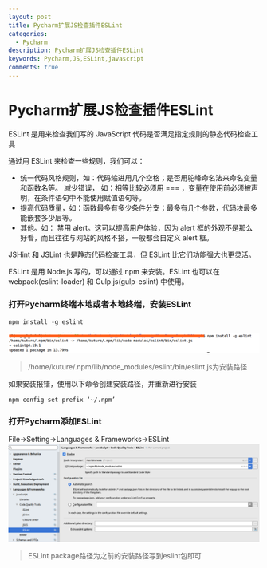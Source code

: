 ```yaml
---
layout: post
title: Pycharm扩展JS检查插件ESLint
categories:
  - Pycharm
description: Pycharm扩展JS检查插件ESLint
keywords: Pycharm,JS,ESLint,javascript
comments: true
---
```



# Pycharm扩展JS检查插件ESLint

ESLint 是用来检查我们写的 JavaScript 代码是否满足指定规则的静态代码检查工具

通过用 ESLint 来检查一些规则，我们可以：

* 统一代码风格规则，如：代码缩进用几个空格；是否用驼峰命名法来命名变量和函数名等。
减少错误， 如：相等比较必须用 === ，变量在使用前必须被声明，在条件语句中不能使用赋值语句等。
* 提高代码质量，如：函数最多有多少条件分支；最多有几个参数，代码块最多能嵌套多少层等。
* 其他。如： 禁用 alert。这可以提高用户体验，因为 alert 框的外观不是那么好看，而且往往与网站的风格不搭，一般都会自定义 alert 框。

JSHint 和 JSLint 也是静态代码检查工具，但 ESLint 比它们功能强大也更灵活。

ESLint 是用 Node.js 写的，可以通过 npm 来安装。ESLint 也可以在 webpack(eslint-loader) 和 Gulp.js(gulp-eslint) 中使用。

### 打开Pycharm终端本地或者本地终端，安装ESLint
```
npm install -g eslint
```
![eslint00](/images/posts/Pycharm/eslint00.png)
> /home/kuture/.npm/lib/node_modules/eslint/bin/eslint.js为安装路径

如果安装报错，使用以下命令创建安装路径，并重新进行安装
```
npm config set prefix ‘~/.npm’
```
### 打开Pycharm添加ESLint
File->Setting->Languages & Frameworks->ESLint
![eslint00](/images/posts/Pycharm/eslint01.png)

> ESLint package路径为之前的安装路径写到eslint包即可






